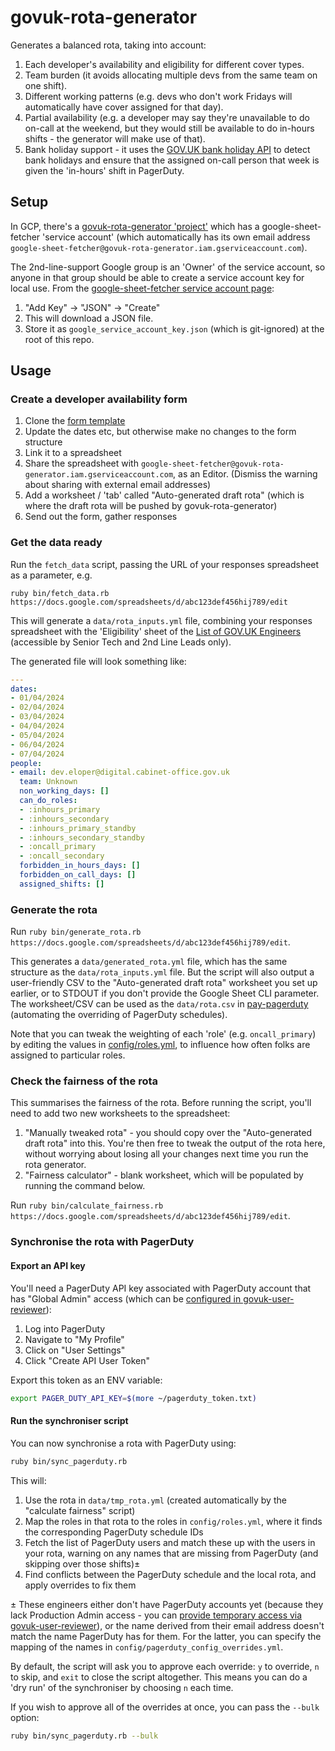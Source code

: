 # govuk-rota-generator

Generates a balanced rota, taking into account:

1. Each developer's availability and eligibility for different cover types.
1. Team burden (it avoids allocating multiple devs from the same team on one shift).
1. Different working patterns (e.g. devs who don't work Fridays will automatically have cover assigned for that day).
1. Partial availability (e.g. a developer may say they're unavailable to do on-call at the weekend, but they would still be available to do in-hours shifts - the generator will make use of that).
1. Bank holiday support - it uses the [GOV.UK bank holiday API](https://www.gov.uk/bank-holidays.json) to detect bank holidays and ensure that the assigned on-call person that week is given the 'in-hours' shift in PagerDuty.

## Setup

In GCP, there's a [govuk-rota-generator 'project'](https://console.cloud.google.com/?project=govuk-rota-generator) which has a google-sheet-fetcher 'service account' (which automatically has its own email address `google-sheet-fetcher@govuk-rota-generator.iam.gserviceaccount.com`).

The 2nd-line-support Google group is an 'Owner' of the service account, so anyone in that group should be able to create a service account key for local use. From the [google-sheet-fetcher service account page](https://console.cloud.google.com/iam-admin/serviceaccounts/details/111167577478691063624;edit=true/keys?orgonly=true&project=govuk-rota-generator&supportedpurview=organizationId):

1. "Add Key" -> "JSON" -> "Create"
2. This will download a JSON file.
3. Store it as `google_service_account_key.json` (which is git-ignored) at the root of this repo.

## Usage

### Create a developer availability form

1. Clone the [form template](https://docs.google.com/forms/d/1PvCMjzCZeELjflHY22p6FH5rtPp3Lvql7LmHGoUSFjM/edit)
2. Update the dates etc, but otherwise make no changes to the form structure
3. Link it to a spreadsheet
4. Share the spreadsheet with `google-sheet-fetcher@govuk-rota-generator.iam.gserviceaccount.com`, as an Editor. (Dismiss the warning about sharing with external email addresses)
5. Add a worksheet / 'tab' called "Auto-generated draft rota" (which is where the draft rota will be pushed by govuk-rota-generator)
6. Send out the form, gather responses

### Get the data ready

Run the `fetch_data` script, passing the URL of your responses spreadsheet as a parameter, e.g.

`ruby bin/fetch_data.rb https://docs.google.com/spreadsheets/d/abc123def456hij789/edit`

This will generate a `data/rota_inputs.yml` file, combining your responses spreadsheet with the 'Eligibility' sheet of the [List of GOV.UK Engineers](https://docs.google.com/spreadsheets/d/1uLW-T7VtGE4YKdCvzOvmq2KoeXgZMv-HOpt70HQnEcU/edit) (accessible by Senior Tech and 2nd Line Leads only).

The generated file will look something like:

```yml
---
dates:
- 01/04/2024
- 02/04/2024
- 03/04/2024
- 04/04/2024
- 05/04/2024
- 06/04/2024
- 07/04/2024
people:
- email: dev.eloper@digital.cabinet-office.gov.uk
  team: Unknown
  non_working_days: []
  can_do_roles:
  - :inhours_primary
  - :inhours_secondary
  - :inhours_primary_standby
  - :inhours_secondary_standby
  - :oncall_primary
  - :oncall_secondary
  forbidden_in_hours_days: []
  forbidden_on_call_days: []
  assigned_shifts: []
```

### Generate the rota

Run `ruby bin/generate_rota.rb https://docs.google.com/spreadsheets/d/abc123def456hij789/edit`.

This generates a `data/generated_rota.yml` file, which has the same structure as the `data/rota_inputs.yml` file.
But the script will also output a user-friendly CSV to the "Auto-generated draft rota" worksheet you set up earlier, or to STDOUT if you don't provide the Google Sheet CLI parameter. The worksheet/CSV can be used as the `data/rota.csv` in [pay-pagerduty](https://github.com/alphagov/pay-pagerduty) (automating the overriding of PagerDuty schedules).

Note that you can tweak the weighting of each 'role' (e.g. `oncall_primary`) by editing the values in [config/roles.yml](config/roles.yml), to influence how often folks are assigned to particular roles.

### Check the fairness of the rota

This summarises the fairness of the rota. Before running the script, you'll need to add two new worksheets to the spreadsheet:

1. "Manually tweaked rota" - you should copy over the "Auto-generated draft rota" into this. You're then free to tweak the output of the rota here, without worrying about losing all your changes next time you run the rota generator.
2. "Fairness calculator" - blank worksheet, which will be populated by running the command below.

Run `ruby bin/calculate_fairness.rb https://docs.google.com/spreadsheets/d/abc123def456hij789/edit`.

### Synchronise the rota with PagerDuty

#### Export an API key

You'll need a PagerDuty API key associated with PagerDuty account that has "Global Admin" access (which can be [configured in govuk-user-reviewer](https://github.com/alphagov/govuk-user-reviewer/blob/89102b7778cdf391e4aa6f3e830615093101cc39/config/govuk_tech.yml#L258-L260)):

1. Log into PagerDuty
1. Navigate to "My Profile"
1. Click on "User Settings"
1. Click "Create API User Token"

Export this token as an ENV variable:

```sh
export PAGER_DUTY_API_KEY=$(more ~/pagerduty_token.txt)
```

#### Run the synchroniser script

You can now synchronise a rota with PagerDuty using:

```sh
ruby bin/sync_pagerduty.rb
```

This will:

1. Use the rota in `data/tmp_rota.yml` (created automatically by the "calculate fairness" script)
1. Map the roles in that rota to the roles in `config/roles.yml`, where it finds the corresponding PagerDuty schedule IDs
1. Fetch the list of PagerDuty users and match these up with the users in your rota, warning on any names that are missing from PagerDuty (and skipping over those shifts)±
1. Find conflicts between the PagerDuty schedule and the local rota, and apply overrides to fix them

± These engineers either don't have PagerDuty accounts yet (because they lack Production Admin access - you can [provide temporary access via govuk-user-reviewer](https://github.com/alphagov/govuk-user-reviewer/pull/1194)), or the name derived from their email address doesn't match the name PagerDuty has for them. For the latter, you can specify the mapping of the names in `config/pagerduty_config_overrides.yml`.

By default, the script will ask you to approve each override: `y` to override, `n` to skip, and `exit` to close the script altogether. This means you can do a 'dry run' of the synchroniser by choosing `n` each time.

If you wish to approve all of the overrides at once, you can pass the `--bulk` option:

```sh
ruby bin/sync_pagerduty.rb --bulk
```
